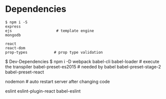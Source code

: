 # Dependencies
    $ npm i -S 
    express
    ejs                    # template engine
    mongodb

    react
    react-dom
    prop-types            # prop type validation

$ Dev-Dependencies
   $ npm i -D
   webpack
   babel-cli
   babel-loader            # execute the transpiler
   babel-preset-es2015     # needed by babel
   babel-preset-stage-2
   babel-preset-react

   nodemon     # auto restart server after changing code

   eslint
   eslint-plugin-react
   babel-eslint

